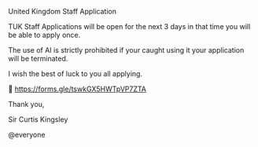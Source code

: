 United Kingdom Staff Application

TUK Staff Applications will be open for the next 
3 days in that time you will be able to apply once.

The use of AI is strictly prohibited if your caught 
using it your application will be terminated.

I wish the best of luck to you all applying.

🔗 https://forms.gle/tswkGX5HWTpVP7ZTA

Thank you,

Sir Curtis Kingsley

@everyone